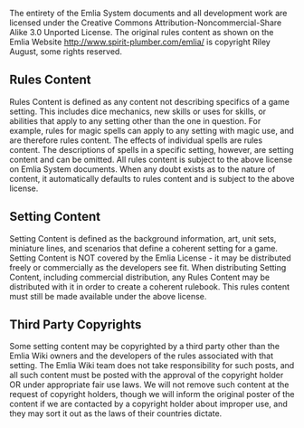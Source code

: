 The entirety of the Emlia System documents and all development work are licensed under the Creative Commons Attribution-Noncommercial-Share Alike 3.0 Unported License. The original rules content as shown on the Emlia Website <http://www.spirit-plumber.com/emlia/> is copyright Riley August, some rights reserved.

Rules Content
-------------
Rules Content is defined as any content not describing specifics of a game setting. This includes dice mechanics, new skills or uses for skills, or abilities that apply to any setting other than the one in question. For example, rules for magic spells can apply to any setting with magic use, and are therefore rules content. The effects of individual spells are rules content. The descriptions of spells in a specific setting, however, are setting content and can be omitted. All rules content is subject to the above license on Emlia System documents. When any doubt exists as to the nature of content, it automatically defaults to rules content and is subject to the above license.

Setting Content
---------------
Setting Content is defined as the background information, art, unit sets, miniature lines, and scenarios that define a coherent setting for a game. Setting Content is NOT covered by the Emlia License - it may be distributed freely or commercially as the developers see fit. When distributing Setting Content, including commercial distribution, any Rules Content may be distributed with it in order to create a coherent rulebook. This rules content must still be made available under the above license.

Third Party Copyrights
----------------------
Some setting content may be copyrighted by a third party other than the Emlia Wiki owners and the developers of the rules associated with that setting. The Emlia Wiki team does not take responsibility for such posts, and all such content must be posted with the approval of the copyright holder OR under appropriate fair use laws. We will not remove such content at the request of copyright holders, though we will inform the original poster of the content if we are contacted by a copyright holder about improper use, and they may sort it out as the laws of their countries dictate.
